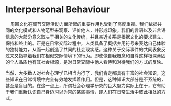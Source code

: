 # Interpersonal Behaviour

    周围文化在调节交际活动方面所起的重要作用也受到了高度重视。我们依据共同的文化模式和人物范型来观察、评价他人，并形成印象，我们的言语以及非言语信息的大部分意义取决于相关的文化传统，并且亲近关系是根据文化的要求建立、保持和终止的。正是在日常交际过程中，人类具备了概括并用符号来表达自己体验的独特能力，从而一起创造了共同的社会现实感。这种关于交际事件的共同表象反过来又指导着我们在相似交际情境下的行为。即使像自我概念和自尊这样根深蒂固的个人品质也有其社会根源，是对日常交际中他人看待和对待我们的方式的反映。
    
    
当然，大多数人对社会心理学已相当内行了，我们肯定都具有丰富的社会知识，这些知识在日常情境中完全有效地发挥着作用。但是，这种知识大部分是不系统的，甚至是盲目的。在这一点上，所谓社会心理学研究的巨大魅力实际上在于，它有助于我们重新认识自己身边习以为常的某些事情，即人们在日常生活中彼此相处的方式。
